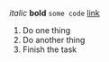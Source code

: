 *italic*
**bold**
`some code`
[link](https://google.com)

1. Do one thing
2. Do another thing
3. Finish the task